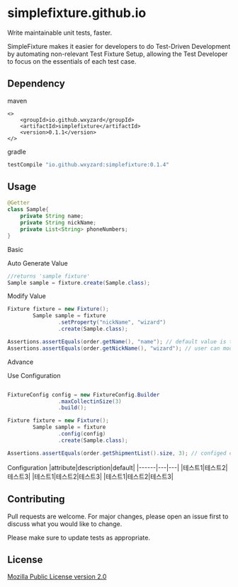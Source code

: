 # simplefixture.github.io
Write maintainable unit tests, faster.

SimpleFixture makes it easier for developers to do Test-Driven Development by automating non-relevant Test Fixture Setup, allowing the Test Developer to focus on the essentials of each test case.


## Dependency

maven
```maven
<>
    <groupId>io.github.wxyzard</groupId>
    <artifactId>simplefixture</artifactId>
    <version>0.1.1</version>
</>
```

gradle
```gradle
testCompile "io.github.wxyzard:simplefixture:0.1.4"
```

## Usage

```java
@Getter
class Sample{
    private String name;
    private String nickName;
    private List<String> phoneNumbers;
}


```

Basic 

Auto Generate Value
```java
//returns 'sample fixture'
Sample sample = fixture.create(Sample.class);

```

Modify Value
```java
Fixture fixture = new Fixture();
        Sample sample = fixture
                .setProperty("nickName", "wizard")
                .create(Sample.class);

Assertions.assertEquals(order.getName(), "name"); // default value is the same as the field name.
Assertions.assertEquals(order.getNickName(), "wizard"); // user can modify values

```

Advance

Use Configuration
```java

FixtureConfig config = new FixtureConfig.Builder
                .maxCollectinSize(3)
                .build();

Fixture fixture = new Fixture();
        Sample sample = fixture
                .config(config)
                .create(Sample.class);

Assertions.assertEquals(order.getShipmentList().size, 3); // configed collection size


```

Configuration
|attribute|description|default|
|------|---|---|
|테스트1|테스트2|테스트3|
|테스트1|테스트2|테스트3|
|테스트1|테스트2|테스트3|

## Contributing
Pull requests are welcome. For major changes, please open an issue first to discuss what you would like to change.

Please make sure to update tests as appropriate.

## License
[Mozilla Public License version 2.0](https://www.mozilla.org/en-US/MPL/2.0/)


